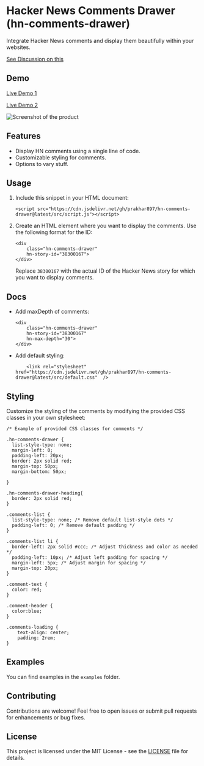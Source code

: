 # Hacker News Comments Drawer (hn-comments-drawer)

Integrate Hacker News comments and display them beautifully within your websites.

[See Discussion on this](https://news.ycombinator.com/item?id=38597301)

## Demo

[Live Demo 1](https://softwaredesign.ing/misc/hn-comments-drawer-demo)

[Live Demo 2](https://softwaredesign.ing/blog/moving-away-from-substack)

![Screenshot of the product](https://raw.githubusercontent.com/prakhar897/hn-comments-drawer/main/screenshot.png)

## Features

-   Display HN comments using a single line of code.
-   Customizable styling for comments.
-   Options to vary stuff.

## Usage

1.  Include this snippet in your HTML document:

    `<script src="https://cdn.jsdelivr.net/gh/prakhar897/hn-comments-drawer@latest/src/script.js"></script>`

2.  Create an HTML element where you want to display the comments. Use the following format for the ID:

        <div
            class="hn-comments-drawer"
            hn-story-id="38300167">
        </div>

    Replace `38300167` with the actual ID of the Hacker News story for which you want to display comments.

## Docs

-   Add maxDepth of comments:

        <div
            class="hn-comments-drawer"
            hn-story-id="38300167"
            hn-max-depth="30">
        </div>

-   Add default styling:

       		<link rel="stylesheet" href="https://cdn.jsdelivr.net/gh/prakhar897/hn-comments-drawer@latest/src/default.css"  />

## Styling

Customize the styling of the comments by modifying the provided CSS classes in your own stylesheet:

    /* Example of provided CSS classes for comments */

    .hn-comments-drawer {
      list-style-type: none;
      margin-left: 0;
      padding-left: 20px;
      border: 2px solid red;
      margin-top: 50px;
      margin-bottom: 50px;

    }

    .hn-comments-drawer-heading{
      border: 2px solid red;
    }

    .comments-list {
      list-style-type: none; /* Remove default list-style dots */
      padding-left: 0; /* Remove default padding */
    }

    .comments-list li {
      border-left: 2px solid #ccc; /* Adjust thickness and color as needed */
      padding-left: 10px; /* Adjust left padding for spacing */
      margin-left: 5px; /* Adjust margin for spacing */
      margin-top: 20px;
    }

    .comment-text {
      color: red;
    }

    .comment-header {
      color:blue;
    }

    .comments-loading {
    	text-align: center;
    	padding: 2rem;
    }

## Examples

You can find examples in the `examples` folder.

## Contributing

Contributions are welcome! Feel free to open issues or submit pull requests for enhancements or bug fixes.

## License

This project is licensed under the MIT License - see the [LICENSE](https://github.com/prakhar897/hn-comments-drawer/LICENSE) file for details.
